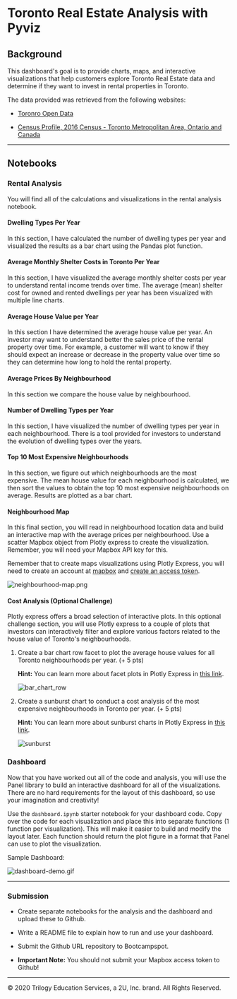 # Toronto Real Estate Analysis with Pyviz

## Background

This dashboard's goal is to provide charts, maps, and interactive visualizations that help customers explore Toronto Real Estate data and determine if they want to invest in rental properties in Toronto.


The data provided was retrieved from the following websites:

* [Toronro Open Data](https://open.toronto.ca/)

* [Census Profile, 2016 Census - Toronto Metropolitan Area, Ontario and Canada](https://www12.statcan.gc.ca/census-recensement/2016/dp-pd/prof/details/page.cfm?Lang=E&Geo1=CMACA&Code1=535&Geo2=PR&Code2=01&SearchText=toronto&SearchType=Begins&SearchPR=01&B1=All&TABID=1&type=0)

---
## Notebooks

### Rental Analysis

You will find all of the calculations and visualizations in the rental analysis notebook.

#### Dwelling Types Per Year

In this section, I have calculated the number of dwelling types per year and visualized the results as a bar chart using the Pandas plot function.

#### Average Monthly Shelter Costs in Toronto Per Year

In this section, I have visualized the average monthly shelter costs per year to understand rental income trends over time. The average (mean) shelter cost for owned and rented dwellings per year has been visualized with multiple line charts.

#### Average House Value per Year

In this section I have determined the average house value per year. An investor may want to understand better the sales price of the rental property over time. For example, a customer will want to know if they should expect an increase or decrease in the property value over time so they can determine how long to hold the rental property.

#### Average Prices By Neighbourhood

In this section we compare the house value by neighbourhood.

#### Number of Dwelling Types per Year

In this section, I have visualized the number of dwelling types per year in each neighbourhood. There is a tool provided for investors to understand the evolution of dwelling types over the years.

#### Top 10 Most Expensive Neighbourhoods

In this section, we figure out which neighbourhoods are the most expensive. The mean house value for each neighbourhood is calculated, we then sort the values to obtain the top 10 most expensive neighbourhoods on average. Results are plotted as a bar chart.

#### Neighbourhood Map

In this final section, you will read in neighbourhood location data and build an interactive map with the average prices per neighbourhood. Use a scatter Mapbox object from Plotly express to create the visualization. Remember, you will need your Mapbox API key for this.

Remember that to create maps visualizations using Plotly Express, you will need to create an account at [mapbox](https://www.mapbox.com/) and [create an access token](https://docs.mapbox.com/help/how-mapbox-works/access-tokens/#creating-and-managing-access-tokens).

  ![neighbourhood-map.png](Images/neighbourhood-map.png)

#### Cost Analysis (Optional Challenge)

Plotly express offers a broad selection of interactive plots. In this optional challenge section, you will use Plotly express to a couple of plots that investors can interactively filter and explore various factors related to the house value of Toronto's neighbourhoods.

1. Create a bar chart row facet to plot the average house values for all Toronto neighbourhoods per year. (+ 5 pts)

    **Hint:** You can learn more about facet plots in Plotly Express in [this link](https://plotly.com/python/facet-plots/).

   ![bar_chart_row](Images/bar_chart_row.png)

2. Create a sunburst chart to conduct a cost analysis of the most expensive neighbourhoods in Toronto per year. (+ 5 pts)

    **Hint:** You can learn more about sunburst charts in Plotly Express in [this link](https://plotly.com/python/sunburst-charts/).

    ![sunburst](Images/sunburst.png)

### Dashboard

Now that you have worked out all of the code and analysis, you will use the Panel library to build an interactive dashboard for all of the visualizations. There are no hard requirements for the layout of this dashboard, so use your imagination and creativity!

Use the `dashboard.ipynb` starter notebook for your dashboard code. Copy over the code for each visualization and place this into separate functions (1 function per visualization). This will make it easier to build and modify the layout later. Each function should return the plot figure in a format that Panel can use to plot the visualization.

Sample Dashboard:

  ![dashboard-demo.gif](Images/dashboard-demo.gif)

---

### Submission

* Create separate notebooks for the analysis and the dashboard and upload these to Github.

* Write a README file to explain how to run and use your dashboard.

* Submit the Github URL repository to Bootcampspot.

* **Important Note:** You should not submit your Mapbox access token to Github!

---

© 2020 Trilogy Education Services, a 2U, Inc. brand. All Rights Reserved.
